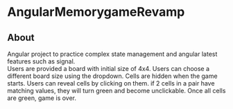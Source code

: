 # AngularMemorygameRevamp

## About 
Angular project to practice complex state management and angular latest features such as signal. 
<br>
Users are provided a board with initial size of 4x4. Users can choose a different board size using the dropdown. 
Cells are hidden when the game starts. Users can reveal cells by clicking on them. if 2 cells in a pair have matching values, they will turn green and become unclickable. Once all cells are green, game is over. 
